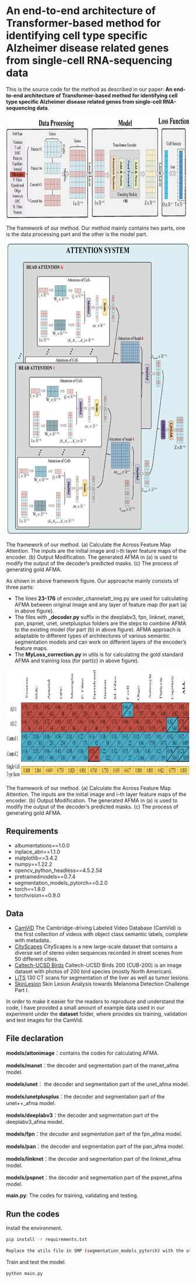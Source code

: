 # An end-to-end architecture of Transformer-based method for identifying cell type specific Alzheimer disease related genes from single-cell RNA-sequencing data  

This is the source code for the method as described in our paper:
**An end-to-end architecture of Transformer-based method for identifying cell type specific Alzheimer disease related genes from single-cell RNA-sequencing data**. 

<div align=center><img width="1000" height="280" src="https://github.com/circustata/TransGene/blob/main/figure/model_framework_wholestructure.jpg"/></div>
<p align="left">
The framework of our method. Our method mainly contains two parts, one is the data processing part and the other is the model part. 
</p>

<div align=center><img width="600" height="800" src="https://github.com/circustata/TransGene/blob/main/figure/model_framework_attention.jpg"/></div>
<p align="left"> 
The framework of our method. (a) Calculate the Across Feature Map Attention. The inputs are the initial image and i-th layer feature maps of the encoder. (b) Output Modification. The generated AFMA in (a) is used to modify the output of the decoder’s predicted masks. (c) The process of generating gold AFMA.
</p>

As shown in above framework figure. Our approache mainly consists of three parts:
* The lines **23-176** of encoder_channelatt_img.py are used for calculating AFMA between original image and any layer of feature map (for part (a) in above figure). 
* The files with **\_decoder.py** suffix in the deeplabv3, fpn, linknet, manet, pan, pspnet, unet, unetplusplus folders are the steps to combine AFMA to the existing model (for part (b) in above figure). AFMA approach is adaptable to different types of architectures of various semantic segmentation models and can work on different layers of the encoder’s feature maps. 
* The **MyLoss_correction.py** in utils is for calculating the gold standard AFMA and training loss (for part(c) in above figure).

<div align=center><img width="1000" height="300" src="https://github.com/circustata/TransGene/blob/main/figure/patient_level_score.jpg"/></div>
<p align="left"> 
The framework of our method. (a) Calculate the Across Feature Map Attention. The inputs are the initial image and i-th layer feature maps of the encoder. (b) Output Modification. The generated AFMA in (a) is used to modify the output of the decoder’s predicted masks. (c) The process of generating gold AFMA.
</p>

## Requirements
* albumentations==1.0.0
* inplace_abn==1.1.0
* matplotlib==3.4.2
* numpy==1.22.2
* opencv_python_headless==4.5.2.54
* pretrainedmodels==0.7.4
* segmentation_models_pytorch==0.2.0
* torch==1.8.0
* torchvision==0.9.0

## Data
* [CamViD](http://mi.eng.cam.ac.uk/research/projects/VideoRec/CamVid/) The Cambridge-driving Labeled Video Database (CamVid) is the first collection of videos with object class semantic labels, complete with metadata.. 
* [CityScapes](https://www.cityscapes-dataset.com/dataset-overview/) CityScapes is a new large-scale dataset that contains a diverse set of stereo video sequences recorded in street scenes from 50 different cities. 
* [Caltech-UCSD Birds](http://www.vision.caltech.edu/visipedia/CUB-200.html) Caltech-UCSD Birds 200 (CUB-200) is an image dataset with photos of 200 bird species (mostly North American). 
* [LiTS](https://www.kaggle.com/andrewmvd/liver-tumor-segmentation) 130 CT scans for segmentation of the liver as well as tumor lesions.
* [SkinLesion](https://challenge2018.isic-archive.com/) Skin Lesion Analysis towards Melanoma Detection Challenge Part I.

In order to make it easier for the readers to reproduce and understand the code, I have provided a small amount of example data used in our experiment under the **dataset** folder, where provides six training, validation and test images for the CamVid.

## File declaration
**models/attonimage**：contains the codes for calculating AFMA.

**models/manet**：the decoder and segmentation part of the manet_afma model.

**models/unet**： the decoder and segmentation part of the unet_afma model.

**models/unetplusplus**：the decoder and segmentation part of the unet\+\+_afma model.

**models/deeplabv3**：the decoder and segmentation part of the deeplabv3_afma model.

**models/fpn**：the decoder and segmentation part of the fpn_afma model.  

**models/pan**：the decoder and segmentation part of the pan_afma model.

**models/linknet**：the decoder and segmentation part of the linknet_afma model.

**models/pspnet**：the decoder and segmentation part of the pspnet_afma model.

**main.py**: The codes for training, validating and testing.

## Run the codes
Install the environment.
```bash
pip install -r requirements.txt
```

```bash
Replace the utils file in SMP (segmentation_models_pytorch) with the utils file of our codes.
```

Train and test the model.
```bash
python main.py
```
